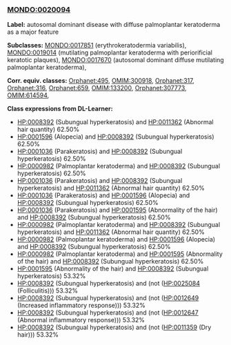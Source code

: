 
### [MONDO:0020094](http://purl.obolibrary.org/obo/MONDO_0020094)
**Label:** autosomal dominant disease with diffuse palmoplantar keratoderma as a major feature

**Subclasses:** [MONDO:0017851](http://purl.obolibrary.org/obo/MONDO_0017851) (erythrokeratodermia variabilis), [MONDO:0019014](http://purl.obolibrary.org/obo/MONDO_0019014) (mutilating palmoplantar keratoderma with periorificial keratotic plaques), [MONDO:0017670](http://purl.obolibrary.org/obo/MONDO_0017670) (autosomal dominant diffuse mutilating palmoplantar keratoderma), 

**Corr. equiv. classes:** [Orphanet:495](http://www.orpha.net/ORDO/Orphanet_495), [OMIM:300918](http://purl.obolibrary.org/obo/OMIM_300918), [Orphanet:317](http://www.orpha.net/ORDO/Orphanet_317), [Orphanet:316](http://www.orpha.net/ORDO/Orphanet_316), [Orphanet:659](http://www.orpha.net/ORDO/Orphanet_659), [OMIM:133200](http://purl.obolibrary.org/obo/OMIM_133200), [Orphanet:307773](http://www.orpha.net/ORDO/Orphanet_307773), [OMIM:614594](http://purl.obolibrary.org/obo/OMIM_614594), 

**Class expressions from DL-Learner:**

- [HP:0008392](http://purl.obolibrary.org/obo/HP_0008392) (Subungual hyperkeratosis) and [HP:0011362](http://purl.obolibrary.org/obo/HP_0011362) (Abnormal hair quantity) 62.50%
- [HP:0001596](http://purl.obolibrary.org/obo/HP_0001596) (Alopecia) and [HP:0008392](http://purl.obolibrary.org/obo/HP_0008392) (Subungual hyperkeratosis) 62.50%
- [HP:0001036](http://purl.obolibrary.org/obo/HP_0001036) (Parakeratosis) and [HP:0008392](http://purl.obolibrary.org/obo/HP_0008392) (Subungual hyperkeratosis) 62.50%
- [HP:0000982](http://purl.obolibrary.org/obo/HP_0000982) (Palmoplantar keratoderma) and [HP:0008392](http://purl.obolibrary.org/obo/HP_0008392) (Subungual hyperkeratosis) 62.50%
- [HP:0001036](http://purl.obolibrary.org/obo/HP_0001036) (Parakeratosis) and [HP:0008392](http://purl.obolibrary.org/obo/HP_0008392) (Subungual hyperkeratosis) and [HP:0011362](http://purl.obolibrary.org/obo/HP_0011362) (Abnormal hair quantity) 62.50%
- [HP:0001036](http://purl.obolibrary.org/obo/HP_0001036) (Parakeratosis) and [HP:0001596](http://purl.obolibrary.org/obo/HP_0001596) (Alopecia) and [HP:0008392](http://purl.obolibrary.org/obo/HP_0008392) (Subungual hyperkeratosis) 62.50%
- [HP:0001036](http://purl.obolibrary.org/obo/HP_0001036) (Parakeratosis) and [HP:0001595](http://purl.obolibrary.org/obo/HP_0001595) (Abnormality of the hair) and [HP:0008392](http://purl.obolibrary.org/obo/HP_0008392) (Subungual hyperkeratosis) 62.50%
- [HP:0000982](http://purl.obolibrary.org/obo/HP_0000982) (Palmoplantar keratoderma) and [HP:0008392](http://purl.obolibrary.org/obo/HP_0008392) (Subungual hyperkeratosis) and [HP:0011362](http://purl.obolibrary.org/obo/HP_0011362) (Abnormal hair quantity) 62.50%
- [HP:0000982](http://purl.obolibrary.org/obo/HP_0000982) (Palmoplantar keratoderma) and [HP:0001596](http://purl.obolibrary.org/obo/HP_0001596) (Alopecia) and [HP:0008392](http://purl.obolibrary.org/obo/HP_0008392) (Subungual hyperkeratosis) 62.50%
- [HP:0000982](http://purl.obolibrary.org/obo/HP_0000982) (Palmoplantar keratoderma) and [HP:0001595](http://purl.obolibrary.org/obo/HP_0001595) (Abnormality of the hair) and [HP:0008392](http://purl.obolibrary.org/obo/HP_0008392) (Subungual hyperkeratosis) 62.50%
- [HP:0001595](http://purl.obolibrary.org/obo/HP_0001595) (Abnormality of the hair) and [HP:0008392](http://purl.obolibrary.org/obo/HP_0008392) (Subungual hyperkeratosis) 53.32%
- [HP:0008392](http://purl.obolibrary.org/obo/HP_0008392) (Subungual hyperkeratosis) and (not ([HP:0025084](http://purl.obolibrary.org/obo/HP_0025084) (Folliculitis))) 53.32%
- [HP:0008392](http://purl.obolibrary.org/obo/HP_0008392) (Subungual hyperkeratosis) and (not ([HP:0012649](http://purl.obolibrary.org/obo/HP_0012649) (Increased inflammatory response))) 53.32%
- [HP:0008392](http://purl.obolibrary.org/obo/HP_0008392) (Subungual hyperkeratosis) and (not ([HP:0012647](http://purl.obolibrary.org/obo/HP_0012647) (Abnormal inflammatory response))) 53.32%
- [HP:0008392](http://purl.obolibrary.org/obo/HP_0008392) (Subungual hyperkeratosis) and (not ([HP:0011359](http://purl.obolibrary.org/obo/HP_0011359) (Dry hair))) 53.32%


